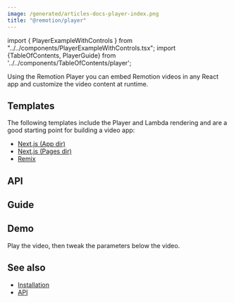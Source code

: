 ```yaml
---
image: /generated/articles-docs-player-index.png
title: "@remotion/player"
---
```


import { PlayerExampleWithControls } from "../../components/PlayerExampleWithControls.tsx";
import {TableOfContents, PlayerGuide} from '../../components/TableOfContents/player';

Using the Remotion Player you can embed Remotion videos in any React app and customize the video content at runtime.

## Templates

The following templates include the Player and Lambda rendering and are a good starting point for building a video app:

- [Next.js (App dir)](/templates/next)
- [Next.js (Pages dir)](/templates/next-pages-dir)
- [Remix](/templates/remix)

## API

<TableOfContents />

## Guide

<PlayerGuide />

## Demo

Play the video, then tweak the parameters below the video.
<PlayerExampleWithControls />

## See also

- [Installation](/docs/player/installation)
- [API](/docs/player/player)
